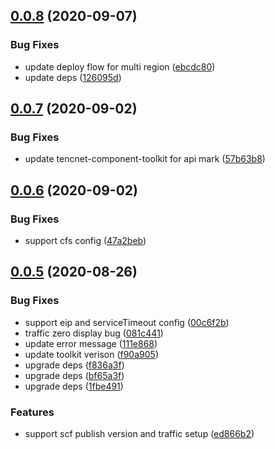 ## [0.0.8](https://github.com/serverless-components/tencent-django/compare/v0.0.7...v0.0.8) (2020-09-07)


### Bug Fixes

* update deploy flow for multi region ([ebcdc80](https://github.com/serverless-components/tencent-django/commit/ebcdc80aab47f2d8ef458e0b0157eeb9b3f033a8))
* update deps ([126095d](https://github.com/serverless-components/tencent-django/commit/126095db9789290df683cba766973b6bbcaf4294))

## [0.0.7](https://github.com/serverless-components/tencent-django/compare/v0.0.6...v0.0.7) (2020-09-02)


### Bug Fixes

* update tencnet-component-toolkit for api mark ([57b63b8](https://github.com/serverless-components/tencent-django/commit/57b63b808d25d8425687d607397df8ad484271fa))

## [0.0.6](https://github.com/serverless-components/tencent-django/compare/v0.0.5...v0.0.6) (2020-09-02)


### Bug Fixes

* support cfs config ([47a2beb](https://github.com/serverless-components/tencent-django/commit/47a2beb9ff0c2e6da152f252d2f9082214844afd))

## [0.0.5](https://github.com/serverless-components/tencent-django/compare/v0.0.4...v0.0.5) (2020-08-26)


### Bug Fixes

* support eip and serviceTimeout config ([00c6f2b](https://github.com/serverless-components/tencent-django/commit/00c6f2b8e464845524e08e166b0631c6bacc3f6b))
* traffic zero display bug ([081c441](https://github.com/serverless-components/tencent-django/commit/081c441e47b4cdf0dc0db0c7acedb2a5d18f60f5))
* update error message ([111e868](https://github.com/serverless-components/tencent-django/commit/111e868ae4f52ed70419fe64fe99a921f136b520))
* update toolkit verison ([f90a905](https://github.com/serverless-components/tencent-django/commit/f90a905c2d84f3a8c676269442afb13a1ef5e862))
* upgrade deps ([f836a3f](https://github.com/serverless-components/tencent-django/commit/f836a3f4861fe7b397ee0a1d343378f019bae802))
* upgrade deps ([bf65a3f](https://github.com/serverless-components/tencent-django/commit/bf65a3f2bd42a7a23c025ad6596fdd4873af2af1))
* upgrade deps ([1fbe491](https://github.com/serverless-components/tencent-django/commit/1fbe49110f2771bad7e6155209ec912fc7fe4617))


### Features

* support scf publish version and traffic setup ([ed866b2](https://github.com/serverless-components/tencent-django/commit/ed866b238a15e7e9e119e5ece9ad9c7764a10a11))

